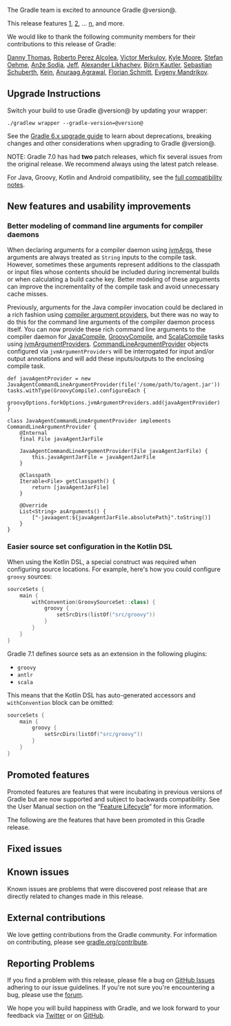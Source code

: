 The Gradle team is excited to announce Gradle @version@.

This release features [1](), [2](), ... [n](), and more.

We would like to thank the following community members for their contributions to this release of Gradle:

[Danny Thomas](https://github.com/DanielThomas),
[Roberto Perez Alcolea](https://github.com/rpalcolea),
[Victor Merkulov](https://github.com/urdak),
[Kyle Moore](https://github.com/DPUkyle),
[Stefan Oehme](https://github.com/oehme),
[Anže Sodja](https://github.com/asodja),
[Jeff](https://github.com/mathjeff),
[Alexander Likhachev](https://github.com/ALikhachev),
[Björn Kautler](https://github.com/Vampire),
[Sebastian Schuberth](https://github.com/sschuberth),
[Kejn](https://github.com/kejn),
[Anuraag Agrawal](https://github.com/anuraaga),
[Florian Schmitt](https://github.com/florianschmitt),
[Evgeny Mandrikov](https://github.com/Godin).

## Upgrade Instructions

Switch your build to use Gradle @version@ by updating your wrapper:

`./gradlew wrapper --gradle-version=@version@`

See the [Gradle 6.x upgrade guide](userguide/upgrading_version_6.html#changes_@baseVersion@) to learn about deprecations, breaking changes and other considerations when upgrading to Gradle @version@. 

NOTE: Gradle 7.0 has had **two** patch releases, which fix several issues from the original release.
We recommend always using the latest patch release.

For Java, Groovy, Kotlin and Android compatibility, see the [full compatibility notes](userguide/compatibility.html).

<!-- Do not add breaking changes or deprecations here! Add them to the upgrade guide instead. --> 

<!-- 

================== TEMPLATE ==============================

<a name="FILL-IN-KEY-AREA"></a>
### FILL-IN-KEY-AREA improvements

<<<FILL IN CONTEXT FOR KEY AREA>>>
Example:
> The [configuration cache](userguide/configuration_cache.html) improves build performance by caching the result of
> the configuration phase. Using the configuration cache, Gradle can skip the configuration phase entirely when
> nothing that affects the build configuration has changed.

#### FILL-IN-FEATURE
> HIGHLIGHT the usecase or existing problem the feature solves
> EXPLAIN how the new release addresses that problem or use case
> PROVIDE a screenshot or snippet illustrating the new feature, if applicable
> LINK to the full documentation for more details 

================== END TEMPLATE ==========================


==========================================================
ADD RELEASE FEATURES BELOW
vvvvvvvvvvvvvvvvvvvvvvvvvvvvvvvvvvvvvvvvvvvvvvvvvvvvvvvvvv

## Default JaCoCo version upgraded
[The JaCoCo plugin](userguide/jacoco_plugin.html) has been upgraded to the most recent [JaCoCo version 0.8.7](http://www.jacoco.org/jacoco/trunk/doc/changes.html) which includes support for
Java 15 and 16 as well as experimental support for Java 17. 

^^^^^^^^^^^^^^^^^^^^^^^^^^^^^^^^^^^^^^^^^^^^^^^^^^^^^^^^^^
ADD RELEASE FEATURES ABOVE
==========================================================

-->

## New features and usability improvements

### Better modeling of command line arguments for compiler daemons

When declaring arguments for a compiler daemon using [jvmArgs](javadoc/org/gradle/api/tasks/compile/BaseForkOptions.html#getJvmArgs--), these arguments are always treated as `String` inputs to the compile task.
However, sometimes these arguments represent additions to the classpath or input files whose contents should be included during incremental builds or when calculating a build cache key.
Better modeling of these arguments can improve the incrementality of the compile task and avoid unnecessary cache misses.

Previously, arguments for the Java compiler invocation could be declared in a rich fashion using [compiler argument providers](javadoc/org/gradle/api/tasks/compile/CompileOptions.html#getCompilerArgumentProviders--), but there was no way to do this for the command line arguments of the compiler daemon process itself.
You can now provide these rich command line arguments to the compiler daemon for [JavaCompile](javadoc/org/gradle/api/tasks/compile/JavaCompile.html), [GroovyCompile](javadoc/org/gradle/api/tasks/compile/GroovyCompile.html), and [ScalaCompile](javadoc/org/gradle/api/tasks/scala/ScalaCompile.html) tasks using [jvmArgumentProviders](javadoc/org/gradle/api/tasks/compile/ProviderAwareForkOptions.html#getJvmArgumentProviders--).
[CommandLineArgumentProvider](javadoc/org/gradle/process/CommandLineArgumentProvider.html) objects configured via `jvmArgumentProviders` will be interrogated for input and/or output annotations and will add these inputs/outputs to the enclosing compile task.

```
def javaAgentProvider = new JavaAgentCommandLineArgumentProvider(file('/some/path/to/agent.jar'))
tasks.withType(GroovyCompile).configureEach {
    groovyOptions.forkOptions.jvmArgumentProviders.add(javaAgentProvider)
}

class JavaAgentCommandLineArgumentProvider implements CommandLineArgumentProvider {
    @Internal
    final File javaAgentJarFile

    JavaAgentCommandLineArgumentProvider(File javaAgentJarFile) {
        this.javaAgentJarFile = javaAgentJarFile
    }

    @Classpath
    Iterable<File> getClasspath() {
        return [javaAgentJarFile]
    }

    @Override
    List<String> asArguments() {
        ["-javaagent:${javaAgentJarFile.absolutePath}".toString()]
    }
}
```

### Easier source set configuration in the Kotlin DSL

When using the Kotlin DSL, a special construct was required when configuring source locations. For example, here's how you could configure `groovy` sources:

```kotlin
sourceSets {
    main {
        withConvention(GroovySourceSet::class) {
            groovy {
                setSrcDirs(listOf("src/groovy"))
            }
        }
    }
}
```

Gradle 7.1 defines source sets as an extension in the following plugins:

- `groovy`
- `antlr`
- `scala`

 This means that the Kotlin DSL has auto-generated accessors and `withConvention` block can be omitted:

```kotlin
sourceSets {
    main {
        groovy {
            setSrcDirs(listOf("src/groovy"))
        }
    }
}
```

## Promoted features
Promoted features are features that were incubating in previous versions of Gradle but are now supported and subject to backwards compatibility.
See the User Manual section on the “[Feature Lifecycle](userguide/feature_lifecycle.html)” for more information.

The following are the features that have been promoted in this Gradle release.

<!--
### Example promoted
-->

## Fixed issues

## Known issues

Known issues are problems that were discovered post release that are directly related to changes made in this release.

## External contributions

We love getting contributions from the Gradle community. For information on contributing, please see [gradle.org/contribute](https://gradle.org/contribute).

## Reporting Problems

If you find a problem with this release, please file a bug on [GitHub Issues](https://github.com/gradle/gradle/issues) adhering to our issue guidelines. 
If you're not sure you're encountering a bug, please use the [forum](https://discuss.gradle.org/c/help-discuss).

We hope you will build happiness with Gradle, and we look forward to your feedback via [Twitter](https://twitter.com/gradle) or on [GitHub](https://github.com/gradle).
